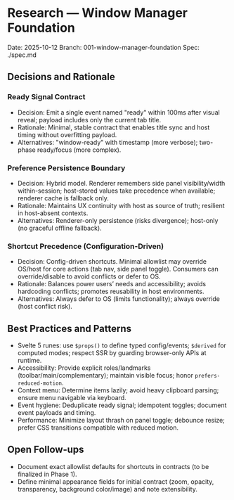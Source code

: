 # Research — Window Manager Foundation

Date: 2025-10-12
Branch: 001-window-manager-foundation
Spec: ./spec.md

## Decisions and Rationale

### Ready Signal Contract

- Decision: Emit a single event named "ready" within 100ms after visual reveal; payload includes only the current tab title.
- Rationale: Minimal, stable contract that enables title sync and host timing without overfitting payload.
- Alternatives: "window-ready" with timestamp (more verbose); two-phase ready/focus (more complex).

### Preference Persistence Boundary

- Decision: Hybrid model. Renderer remembers side panel visibility/width within-session; host-stored values take precedence when available; renderer cache is fallback only.
- Rationale: Maintains UX continuity with host as source of truth; resilient in host-absent contexts.
- Alternatives: Renderer-only persistence (risks divergence); host-only (no graceful offline fallback).

### Shortcut Precedence (Configuration-Driven)

- Decision: Config-driven shortcuts. Minimal allowlist may override OS/host for core actions (tab nav, side panel toggle). Consumers can override/disable to avoid conflicts or defer to OS.
- Rationale: Balances power users’ needs and accessibility; avoids hardcoding conflicts; promotes reusability in host environments.
- Alternatives: Always defer to OS (limits functionality); always override (host conflict risk).

## Best Practices and Patterns

- Svelte 5 runes: use `$props()` to define typed config/events; `$derived` for computed modes; respect SSR by guarding browser-only APIs at runtime.
- Accessibility: Provide explicit roles/landmarks (toolbar/main/complementary); maintain visible focus; honor `prefers-reduced-motion`.
- Context menu: Determine items lazily; avoid heavy clipboard parsing; ensure menu navigable via keyboard.
- Event hygiene: Deduplicate ready signal; idempotent toggles; document event payloads and timing.
- Performance: Minimize layout thrash on panel toggle; debounce resize; prefer CSS transitions compatible with reduced motion.

## Open Follow-ups

- Document exact allowlist defaults for shortcuts in contracts (to be finalized in Phase 1).
- Define minimal appearance fields for initial contract (zoom, opacity, transparency, background color/image) and note extensibility.
